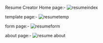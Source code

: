 Resume Creator
Home page:-
![resumeindex](https://user-images.githubusercontent.com/67550363/177718841-b62ea38e-fb66-47d8-9d01-8536f00bb6b6.PNG)


template page:-
![resumetemp](https://user-images.githubusercontent.com/67550363/177715638-19f63098-fc0d-417f-a40a-34b143a172fa.PNG)

form page:-
![resumeform](https://user-images.githubusercontent.com/67550363/177715567-98c3883a-093d-4df7-984f-92dc79e0f115.PNG)

about page:-
![resume about](https://user-images.githubusercontent.com/67550363/177715421-2419ddd7-8be4-4624-bc20-06d950a14e99.PNG)


